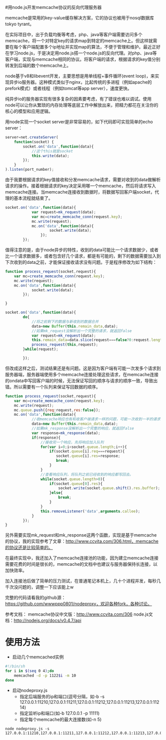 #用node.js开发memcache协议的反向代理服务器

memcache是常用的key-value缓存解决方案，它的协议也被用于nosql数据库tokyo tyrant。

在实际项目中，出于负载均衡等考虑，php、java等客户端需要访问多个memcache，将一个对特定key的请求map到特定的memcache上。但这样就需要在每个客户端配置多个ip地址并实现map的算法，不便于管理和维护。最近正好在学习node.js，于是决定用node.js搭一个node.js的反向代理。对php、java等客户端，实现与memcache相同的协议。将客户端的请求，根据请求的key值分别转发到后端的数个memcache上。

node基于v8和libevent开发，主要思想是用单线程+事件循环(event loop)，来实现异步io服务器。这种模式类似于nginx，比起传统的多进程（例如apache的prefork模式）或者线程（例如tomcat等app server），速度更快。

纯异步io的服务器实现有很多复杂的因素要考虑，有了错误也难以调试。使用node可以让你从繁琐的内存处理等底层工作中解放出来，把精力都花在关注你的核心的模型和应用逻辑。

用node实现一个socket server是非常容易的，如下代码即可实现简单的echo server：

```javascript
server=net.createServer(
    function(socket) {
        socket.on('data',function(data){
            //这个this就是socket
            this.write(data);
        });
    }
).listen(port_number);
```

由于我要根据请求的key值接收和分发memcache请求，需要对收到的data做解析请求的操作。接着根据请求的key决定采用哪一个memcache，然后将请求写入memcache连接。当memcache连接收到数据时，将数据写回客户端socket，代理的基本流程就结束了。
```javascript
socket.on('data',function(data){
            var request=mk_request(data);
            var mc=create_memcache_conn(request.key);
            mc.write(request);
            mc.on('data',function(data){
                    socket.write(data);
                });
        });
```


值得注意的是，由于node异步的特性，收到的data可能比一个请求数据少，或者比一个请求数据多，或者包含好几个请求，都是有可能的，剩下的数据需要加入到下次收到的data之前，才能保证接收请求没有问题。于是程序修改为如下结构：

```javascript
function process_request(socket,request){
    var mc=create_memcache_conn(request.key);
    mc.write(request);
    mc.on('data',function(data){
            socket.write(data);
        });

}

socket.on('data',function(data){
        do{
            //将之前剩下的数据与新收到的数据合并
            data=new Buffer(this.remain_data,data);
            //如果mk_request没解析出一个完整的请求，就返回false
            var request=mk_request(data);
            this.remain_data=data.slice(request===false?0:request.length);
            process_request(this,request);
        }while(request);

        });
```


但改成这样之后，测试结果还是有问题。这是因为客户端有可能一次发多个请求到服务器端，服务器端使用多个memcache连接处理这些请求，在memcache连接的ondata中写回客户端的时候，无法保证写回的顺序与请求的顺序一致，导致出错。所以需要有一个队列来保证写回数据的顺序。

```javascript
function process_request(socket,request){
    var mc=create_memcache_conn(request.key);
    mc.write(request);
    mc.queue.push({req:request,res:false});
    mc.on('data',function(data){
            //收memcache响应也有和收客户端请求一样的问题，可能一次收到一半的请求
            data=new Buffer(this.remain_data,data);
            //如果mk_response没解析出一个完整的响应，就返回false
            var response=mk_response(data);
            if(response){
                //接收完一个响应，先将响应加入队列
                for(var i=0;i<socket.queue.length;i++){
                    if(socket.queue[i].req===request){
                       socket.queue[i].res=response;
                       break;
                    }
                }
                //查看响应队列，将队列之前已经收到的响应都写回去。
                while(socket.queue.length>0){
                    if(socket.queue[0].res){
                        socket.write(socket.queue.shift().res.buffer);
                    }else{
                        break;
                    }
                }
                this.removeListener('data',arguments.callee);
            }
        });
}
```

另外需要实现mk_request和mk_response这两个函数，实现是基于memcache的协议，我的实现参考了文章：http://www.ccvita.com/306.html，memcache的协议还是比较简单的。


在最终实现中，我还加入了memcache连接池的功能，因为建立memcache连接需要花费的时间是很长的，memcache的文档中也建议与服务器保持长连接，以加快效率。

加入连接池后做了简单的压力测试，在普通笔记本机上，几十个进程并发，每秒几千次没问题的，调整一下应该能上w

完整的代码请看我的github源：https://github.com/wwwppp0801/nodeproxy，欢迎各种fork，各种讨论。

参考文档：
memcache协议中文版：http://www.ccvita.com/306
node.js文档：http://nodejs.org/docs/v0.4.7/api

# 使用方法
- 启动几个memcached实例
```bash
#!/bin/sh
for i in $(seq 0 4);do
    memcached -d -p 1122$i -m 10
done
```
- 启动nodeproxy.js 
  - 指定后端服务的ip和端口(逗号分隔，如-b -s 127.0.0.1:11210,127.0.0.1:11211,127.0.0.1:11212,127.0.0.1:11213,127.0.0.1:11214)
  - 指定监听ip和端口(如-b 127.0.0.1 -p 11111)
  - 指定每个memcache的最大连接数(如-n 5)
```
node nodeproxy.js -s 127.0.0.1:11210,127.0.0.1:11211,127.0.0.1:11212,127.0.0.1:11213,127.0.0.1:11214
```
